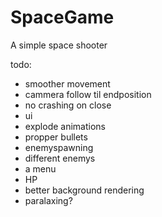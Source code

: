 # SpaceGame

A simple space shooter

todo:

- smoother movement
- cammera follow til endposition
- no crashing on close
- ui
- explode animations
- propper bullets
- enemyspawning
- different enemys
- a menu
- HP
- better background rendering
- paralaxing?
